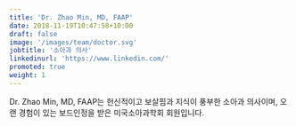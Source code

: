```yaml
---
title: 'Dr. Zhao Min, MD, FAAP'
date: 2018-11-19T10:47:58+10:00
draft: false
image: '/images/team/doctor.svg'
jobtitle: '소아과 의사'
linkedinurl: 'https://www.linkedin.com/'
promoted: true
weight: 1
---
```


Dr. Zhao Min, MD, FAAP는 헌신적이고 보살핌과 지식이 풍부한 소아과 의사이며, 오랜 경험이 있는 보드인정을 받은 미국소아과학회 회원입니다.
